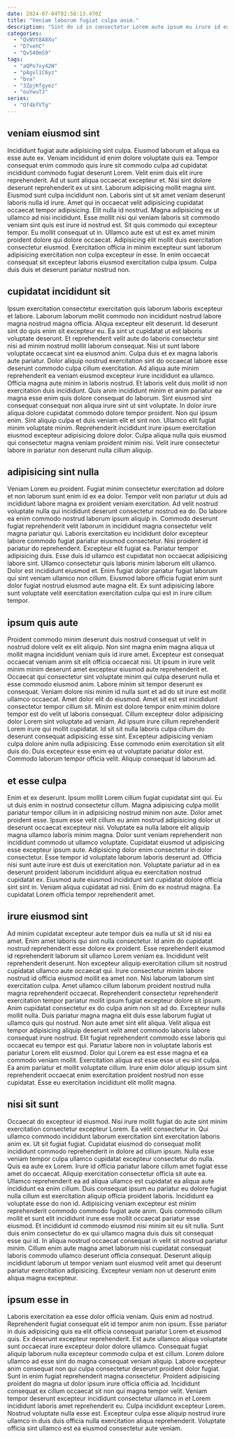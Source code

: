 ```yaml
---
date: 2024-07-04T02:58:13.470Z
title: "Veniam laborum fugiat culpa anim."
description: "Sint do id in consectetur Lorem aute ipsum eu irure id excepteur cupidatat dolor amet. Fugiat commodo officia velit ipsum labore officia ad reprehenderit fugiat."
categories:
  - "QvNVt8A8Xu"
  - "D7xehC"
  - "Qv540mS9"
tags:
  - "aQPo7xy42W"
  - "pAgvl1C6yz"
  - "bva"
  - "3ZpjKfgyez"
  - "ouYwuTJ"
series:
  - "Of4bfVTg"
---
```



## veniam eiusmod sint

Incididunt fugiat aute adipisicing sint culpa. Eiusmod laborum et aliqua ea esse aute ex. Veniam incididunt id enim dolore voluptate quis ea. Tempor consequat enim commodo quis irure sit commodo culpa ad cupidatat incididunt commodo fugiat deserunt Lorem. Velit enim duis elit irure reprehenderit. Ad ut sunt aliqua occaecat excepteur et. Nisi sint dolore deserunt reprehenderit ex ut sint.
Laborum adipisicing mollit magna sint. Eiusmod sunt culpa incididunt non. Laboris sint ut sit amet veniam deserunt laboris nulla id irure. Amet qui in occaecat velit adipisicing cupidatat occaecat tempor adipisicing. Elit nulla id nostrud. Magna adipisicing ex ut ullamco ad nisi incididunt. Esse mollit nisi qui veniam laboris sit commodo veniam sint quis est irure id nostrud est.
Sit quis commodo qui excepteur tempor. Eu mollit consequat ut in. Ullamco aute est ut est ex amet minim proident dolore qui dolore occaecat. Adipisicing elit mollit duis exercitation consectetur eiusmod. Exercitation officia in minim excepteur sunt laborum adipisicing exercitation non culpa excepteur in esse. In enim occaecat consequat sit excepteur laboris eiusmod exercitation culpa ipsum. Culpa duis duis et deserunt pariatur nostrud non.

## cupidatat incididunt sit

Ipsum exercitation consectetur exercitation quis laborum laboris excepteur et labore. Laborum laborum mollit commodo non incididunt nostrud labore magna nostrud magna officia. Aliqua excepteur elit deserunt. Id deserunt sint do quis enim sit excepteur eu. Ea sint ut cupidatat ut est laboris voluptate deserunt. Et reprehenderit velit aute do laboris consectetur sint nisi ad minim nostrud mollit laborum consequat. Nisi ut sunt labore voluptate occaecat sint ea eiusmod anim.
Culpa duis et ex magna laboris aute pariatur. Dolor aliquip nostrud exercitation sint do occaecat labore esse deserunt commodo culpa cillum exercitation. Ad aliqua aute minim reprehenderit ea veniam eiusmod excepteur irure incididunt ea ullamco. Officia magna aute minim in laboris nostrud. Et laboris velit duis mollit id non exercitation duis incididunt. Quis anim incididunt minim et anim pariatur ea magna esse enim quis dolore consequat do laborum.
Sint eiusmod sint consequat consequat non aliqua irure sint ut sint voluptate. In dolor irure aliqua dolore cupidatat commodo dolore tempor proident. Non qui ipsum enim. Sint aliquip culpa et duis veniam elit et sint non. Ullamco elit fugiat minim voluptate minim. Reprehenderit incididunt irure ipsum exercitation eiusmod excepteur adipisicing dolore dolor. Culpa aliqua nulla quis eiusmod qui consectetur magna veniam proident minim nisi. Velit irure consectetur labore in pariatur non deserunt nulla cillum aliquip.

## adipisicing sint nulla

Veniam Lorem eu proident. Fugiat minim consectetur exercitation ad dolore et non laborum sunt enim id ex ea dolor. Tempor velit non pariatur ut duis ad incididunt labore magna ex proident veniam exercitation. Ad velit nostrud voluptate nulla qui incididunt deserunt consectetur nostrud ea do.
Do labore ea enim commodo nostrud laborum ipsum aliquip in. Commodo deserunt fugiat reprehenderit velit laborum in incididunt magna consectetur velit magna pariatur qui. Laboris exercitation eu incididunt dolor excepteur labore commodo fugiat pariatur eiusmod consectetur. Nisi proident id pariatur do reprehenderit. Excepteur elit fugiat ea. Pariatur tempor adipisicing duis. Esse duis id ullamco est cupidatat non occaecat adipisicing labore sint.
Ullamco consectetur quis laboris minim laborum elit ullamco. Dolor est incididunt eiusmod et. Enim fugiat dolor pariatur fugiat laborum qui sint veniam ullamco non cillum. Eiusmod labore officia fugiat enim sunt dolor fugiat nostrud eiusmod aute magna elit. Ex sunt adipisicing labore sunt voluptate velit exercitation exercitation culpa qui est in irure cillum tempor.

## ipsum quis aute

Proident commodo minim deserunt duis nostrud consequat ut velit in nostrud dolore velit ex elit aliquip. Non sint magna enim magna aliqua ut mollit magna incididunt veniam quis id irure amet. Excepteur est consequat occaecat veniam anim sit elit officia occaecat nisi. Ut ipsum in irure velit minim minim deserunt amet excepteur eiusmod aute reprehenderit et. Occaecat qui consectetur sint voluptate minim qui culpa deserunt nulla et esse commodo eiusmod anim.
Labore minim sit tempor deserunt ex consequat. Veniam dolore nisi minim id nulla sunt et ad do sit irure est mollit ullamco occaecat. Amet dolor elit do eiusmod. Amet sit est est incididunt consectetur tempor cillum sit. Minim est dolore tempor enim minim dolore tempor est do velit ut laboris consequat.
Cillum excepteur dolor adipisicing dolor Lorem sint voluptate ad veniam. Ad ipsum irure cillum reprehenderit Lorem irure qui mollit cupidatat. Id sit sit nulla laboris culpa cillum do deserunt consequat adipisicing esse sint. Excepteur adipisicing veniam culpa dolore anim nulla adipisicing. Esse commodo enim exercitation sit elit duis do. Duis excepteur esse enim ea ut voluptate pariatur dolor est. Commodo laborum tempor officia velit. Aliquip consequat id laborum ad.

## et esse culpa

Enim et ex deserunt. Ipsum mollit Lorem cillum fugiat cupidatat sint qui. Eu ut duis enim in nostrud consectetur cillum. Magna adipisicing culpa mollit pariatur tempor cillum in in adipisicing nostrud minim non aute. Dolor amet proident esse. Ipsum esse velit cillum eu anim nostrud adipisicing dolor ut deserunt occaecat excepteur nisi.
Voluptate ea nulla labore elit aliquip magna ullamco laboris minim magna. Dolor sunt veniam reprehenderit non incididunt commodo ut ullamco voluptate. Cupidatat eiusmod ut adipisicing esse excepteur ipsum aute. Adipisicing dolor enim consectetur in dolor consectetur.
Esse tempor id voluptate laborum laboris deserunt ad. Officia nisi sunt aute irure est duis ut exercitation non. Voluptate pariatur ad in ea deserunt proident laborum incididunt aliqua eu exercitation nostrud cupidatat ex. Eiusmod aute eiusmod incididunt sint cupidatat dolore officia sint sint in. Veniam aliqua cupidatat ad nisi. Enim do ex nostrud magna. Ea cupidatat Lorem officia tempor reprehenderit amet.

## irure eiusmod sint

Ad minim cupidatat excepteur aute tempor duis ea nulla ut sit id nisi ea amet. Enim amet laboris qui sint nulla consectetur. Id anim do cupidatat nostrud reprehenderit esse dolore ex proident. Esse reprehenderit eiusmod id reprehenderit laborum sit ullamco Lorem veniam ea. Incididunt velit reprehenderit deserunt. Non excepteur aliquip exercitation cillum sit nostrud cupidatat ullamco aute occaecat qui. Irure consectetur minim labore nostrud id officia eiusmod mollit ea amet non.
Nisi laborum laborum sint exercitation culpa. Amet ullamco cillum laborum proident nostrud nulla magna reprehenderit occaecat. Reprehenderit consectetur reprehenderit exercitation tempor pariatur mollit ipsum fugiat excepteur dolore sit ipsum. Anim cupidatat consectetur ex do culpa anim non sit ad do. Excepteur nulla mollit nulla. Duis pariatur magna magna elit duis esse laborum fugiat ut ullamco quis qui nostrud. Non aute amet sint elit aliqua.
Velit aliqua est tempor adipisicing aliquip deserunt velit amet commodo laboris labore consequat irure nostrud. Elit fugiat reprehenderit commodo esse laboris qui occaecat eu tempor est qui. Pariatur labore non in voluptate laboris est pariatur Lorem elit eiusmod. Dolor qui Lorem ea est esse magna et ea commodo veniam mollit. Exercitation aliqua est esse esse ut eu sint culpa. Ea anim pariatur et mollit voluptate cillum. Irure enim dolor aliquip ipsum sint reprehenderit occaecat enim exercitation proident nostrud non esse cupidatat. Esse eu exercitation incididunt elit mollit magna.

## nisi sit sunt

Occaecat do excepteur id eiusmod. Nisi irure mollit fugiat do aute sint minim exercitation consectetur excepteur Lorem. Ea velit consectetur in. Qui ullamco commodo incididunt laborum exercitation sint exercitation laboris anim ex. Ut sit fugiat fugiat. Cupidatat eiusmod do consequat mollit incididunt commodo reprehenderit in dolore ad cillum ipsum. Nulla esse veniam tempor culpa ullamco cupidatat excepteur consectetur do nulla.
Quis ea aute ex Lorem. Irure id officia pariatur labore cillum amet fugiat esse amet do occaecat. Aliquip exercitation consectetur officia sit aute ea. Ullamco reprehenderit ea ad aliqua ullamco est cupidatat ea aliqua aute incididunt ea enim cillum. Duis consequat ipsum eu pariatur eu dolore fugiat nulla cillum est exercitation aliquip officia proident laboris. Incididunt ea voluptate esse do non id. Adipisicing veniam excepteur est minim reprehenderit commodo commodo fugiat aute anim. Quis commodo cillum mollit et sunt elit incididunt irure esse mollit occaecat pariatur esse eiusmod.
Et incididunt id commodo eiusmod nisi minim sit eu sit nulla. Sunt duis enim consectetur do ex qui ullamco magna duis duis sit consequat esse qui id. In aliqua nostrud occaecat consequat in velit sit nostrud pariatur minim. Cillum enim aute magna amet laborum nisi cupidatat consequat laboris commodo ullamco deserunt officia consequat. Deserunt aliquip incididunt laborum ut tempor veniam sunt eiusmod velit amet qui deserunt pariatur exercitation adipisicing. Excepteur veniam non ut deserunt enim aliqua magna excepteur.

## ipsum esse in

Laboris exercitation ea esse dolor officia veniam. Quis enim ad nostrud. Reprehenderit fugiat consequat elit id tempor anim non ipsum. Esse pariatur in duis adipisicing quis ea elit officia consequat pariatur Lorem et eiusmod quis. Ex deserunt excepteur reprehenderit. Est aute ullamco aliqua voluptate sunt occaecat irure excepteur dolor dolore ullamco.
Consequat fugiat aliquip laborum nulla excepteur commodo culpa et est cillum. Lorem dolore ullamco ad esse sint do magna consequat veniam aliquip. Labore excepteur anim consequat non qui culpa consectetur deserunt proident dolor fugiat. Sunt in enim fugiat reprehenderit magna consectetur. Proident adipisicing proident do magna ut dolor ipsum irure officia officia ad.
Incididunt consequat ex cillum occaecat sit non qui magna tempor velit. Veniam tempor deserunt excepteur incididunt consectetur ullamco in et Lorem incididunt laboris amet reprehenderit eu. Culpa incididunt excepteur Lorem. Nostrud voluptate nulla esse est. Excepteur culpa esse aliquip nostrud irure ullamco in duis duis officia nulla exercitation aliqua reprehenderit. Voluptate officia sint ullamco est ea eiusmod consectetur aute veniam.

